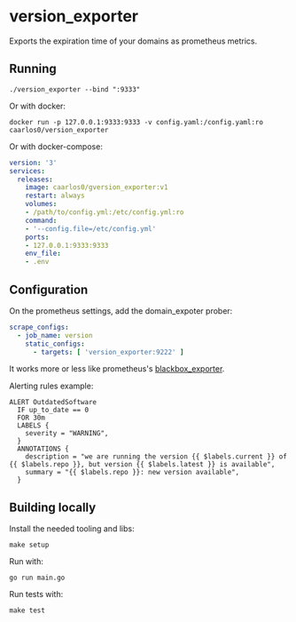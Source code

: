 # version_exporter

Exports the expiration time of your domains as prometheus metrics.

## Running

```console
./version_exporter --bind ":9333"
```

Or with docker:

```console
docker run -p 127.0.0.1:9333:9333 -v config.yaml:/config.yaml:ro caarlos0/version_exporter
```

Or with docker-compose:

```yaml
version: '3'
services:
  releases:
    image: caarlos0/gversion_exporter:v1
    restart: always
    volumes:
    - /path/to/config.yml:/etc/config.yml:ro
    command:
    - '--config.file=/etc/config.yml'
    ports:
    - 127.0.0.1:9333:9333
    env_file:
    - .env
```

## Configuration

On the prometheus settings, add the domain_expoter prober:

```yaml
scrape_configs:
  - job_name: version
    static_configs:
      - targets: [ 'version_exporter:9222' ]
```

It works more or less like prometheus's
[blackbox_exporter](https://github.com/prometheus/blackbox_exporter).

Alerting rules example:

```rules
ALERT OutdatedSoftware
  IF up_to_date == 0
  FOR 30m
  LABELS {
    severity = "WARNING",
  }
  ANNOTATIONS {
    description = "we are running the version {{ $labels.current }} of {{ $labels.repo }}, but version {{ $labels.latest }} is available",
    summary = "{{ $labels.repo }}: new version available",
  }

```

## Building locally

Install the needed tooling and libs:

```console
make setup
```

Run with:

```console
go run main.go
```

Run tests with:

```console
make test
```
